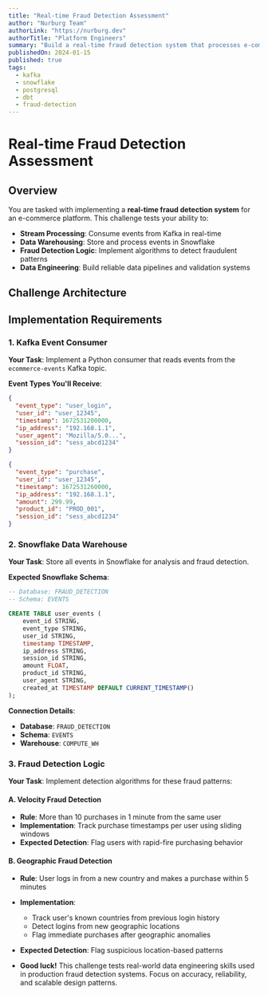 ```yaml
---
title: "Real-time Fraud Detection Assessment"
author: "Nurburg Team"
authorLink: "https://nurburg.dev"
authorTitle: "Platform Engineers"
summary: "Build a real-time fraud detection system that processes e-commerce events and identifies fraudulent patterns using data engineering best practices"
publishedOn: 2024-01-15
published: true
tags:
  - kafka
  - snowflake
  - postgresql
  - dbt
  - fraud-detection
---
```


# Real-time Fraud Detection Assessment

## Overview

You are tasked with implementing a **real-time fraud detection system** for an e-commerce platform. This challenge tests your ability to:

- **Stream Processing**: Consume events from Kafka in real-time
- **Data Warehousing**: Store and process events in Snowflake
- **Fraud Detection Logic**: Implement algorithms to detect fraudulent patterns
- **Data Engineering**: Build reliable data pipelines and validation systems

## Challenge Architecture

## Implementation Requirements

### 1. Kafka Event Consumer

**Your Task**: Implement a Python consumer that reads events from the `ecommerce-events` Kafka topic.

**Event Types You'll Receive**:
```json
{
  "event_type": "user_login",
  "user_id": "user_12345",
  "timestamp": 1672531200000,
  "ip_address": "192.168.1.1",
  "user_agent": "Mozilla/5.0...",
  "session_id": "sess_abcd1234"
}

{
  "event_type": "purchase", 
  "user_id": "user_12345",
  "timestamp": 1672531260000,
  "ip_address": "192.168.1.1",
  "amount": 299.99,
  "product_id": "PROD_001",
  "session_id": "sess_abcd1234"
}
```

### 2. Snowflake Data Warehouse

**Your Task**: Store all events in Snowflake for analysis and fraud detection.

**Expected Snowflake Schema**:
```sql
-- Database: FRAUD_DETECTION
-- Schema: EVENTS

CREATE TABLE user_events (
    event_id STRING,
    event_type STRING,
    user_id STRING,
    timestamp TIMESTAMP,
    ip_address STRING,
    session_id STRING,
    amount FLOAT,
    product_id STRING,
    user_agent STRING,
    created_at TIMESTAMP DEFAULT CURRENT_TIMESTAMP()
);
```

**Connection Details**:
- **Database**: `FRAUD_DETECTION`
- **Schema**: `EVENTS`
- **Warehouse**: `COMPUTE_WH`

### 3. Fraud Detection Logic

**Your Task**: Implement detection algorithms for these fraud patterns:

#### A. Velocity Fraud Detection
- **Rule**: More than 10 purchases in 1 minute from the same user
- **Implementation**: Track purchase timestamps per user using sliding windows
- **Expected Detection**: Flag users with rapid-fire purchasing behavior

#### B. Geographic Fraud Detection
- **Rule**: User logs in from a new country and makes a purchase within 5 minutes
- **Implementation**:
    - Track user's known countries from previous login history
    - Detect logins from new geographic locations
    - Flag immediate purchases after geographic anomalies
- **Expected Detection**: Flag suspicious location-based patterns

- **Good luck!** This challenge tests real-world data engineering skills used in production fraud detection systems. Focus on accuracy, reliability, and scalable design patterns.